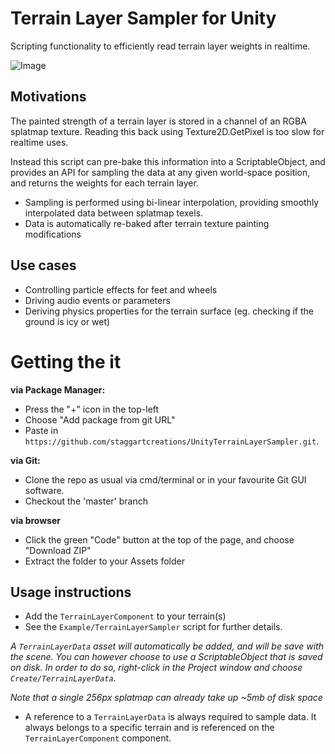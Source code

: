 # Terrain Layer Sampler for Unity
Scripting functionality to efficiently read terrain layer weights in realtime.

![Image](https://i.imgur.com/cD285sQ.gif "Example")

## Motivations

The painted strength of a terrain layer is stored in a channel of an RGBA splatmap texture. Reading this back using Texture2D.GetPixel is too slow for realtime uses.

Instead this script can pre-bake this information into a ScriptableObject, and provides an API for sampling the data at any given world-space position, and returns the weights for each terrain layer.

- Sampling is performed using bi-linear interpolation, providing smoothly interpolated data between splatmap texels.
- Data is automatically re-baked after terrain texture painting modifications

## Use cases

- Controlling particle effects for feet and wheels
- Driving audio events or parameters
- Deriving physics properties for the terrain surface (eg. checking if the ground is icy or wet)

# Getting the it

**via Package Manager:**

- Press the "+" icon in the top-left
- Choose "Add package from git URL"
- Paste in `https://github.com/staggartcreations/UnityTerrainLayerSampler.git`.

**via Git:**

- Clone the repo as usual via cmd/terminal or in your favourite Git GUI software.
- Checkout the 'master' branch

**via browser**
- Click the green "Code" button at the top of the page, and choose "Download ZIP"
- Extract the folder to your Assets folder

## Usage instructions
- Add the `TerrainLayerComponent` to your terrain(s)
- See the `Example/TerrainLayerSampler` script for further details. 

*A `TerrainLayerData` asset will automatically be added, and will be save with the scene. You can however choose to use a ScriptableObject that is saved on disk. In order to do so, right-click in the Project window and choose `Create/TerrainLayerData`.*

*Note that a single 256px splatmap can already take up ~5mb of disk space*

- A reference to a `TerrainLayerData` is always required to sample data. It always belongs to a specific terrain and is referenced on the `TerrainLayerComponent` component.


